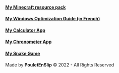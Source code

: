 #### [My Minecraft resource pack](pages/cotcotpack.md)

#### [My Windows Optimization Guide (in French)](pages/opti.md)

#### [My Calculator App](https://github.com/PouletEnSlip/Calculator)

#### [My Chronometer App](https://github.com/PouletEnSlip/Chronometer)

#### [My Snake Game](https://github.com/PouletEnSlip/Snake)

Made by **PouletEnSlip** © 2022 - All Rights Reserved
